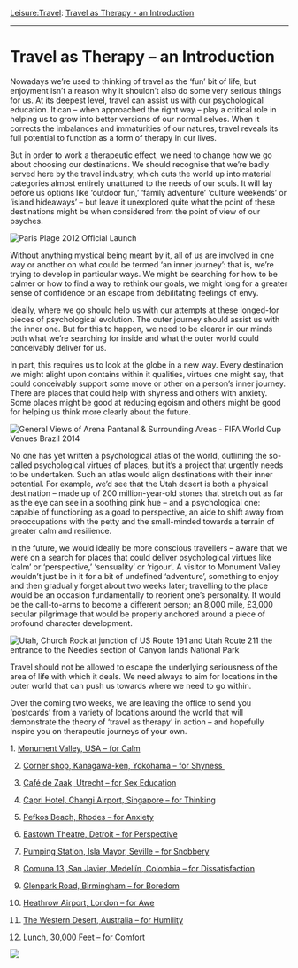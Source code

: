 [Leisure:](https://www.theschooloflife.com/thebookoflife/category/leisure/)[Travel](https://www.theschooloflife.com/thebookoflife/category/leisure/travel/): [Travel as Therapy - an Introduction](https://www.theschooloflife.com/thebookoflife/travel-as-therapy-an-introduction/)

* * *

# Travel as Therapy – an Introduction

Nowadays we’re used to thinking of travel as the ‘fun’ bit of life, but enjoyment isn’t a reason why it shouldn’t also do some very serious things for us. At its deepest level, travel can assist us with our psychological education. It can – when approached the right way – play a critical role in helping us to grow into better versions of our normal selves. When it corrects the imbalances and immaturities of our natures, travel reveals its full potential to function as a form of therapy in our lives.

But in order to work a therapeutic effect, we need to change how we go about choosing our destinations. We should recognise that we’re badly served here by the travel industry, which cuts the world up into material categories almost entirely unattuned to the needs of our souls. It will lay before us options like ‘outdoor fun,’ ‘family adventure’ ‘culture weekends’ or ‘island hideaways’ – but leave it unexplored quite what the point of these destinations might be when considered from the point of view of our psyches.

![Paris Plage 2012 Official Launch](https://www.theschooloflife.com/thebookoflife/wp-content/uploads/2014/09/1489435532.jpg)

Without anything mystical being meant by it, all of us are involved in one way or another on what could be termed ‘an inner journey’: that is, we’re trying to develop in particular ways. We might be searching for how to be calmer or how to find a way to rethink our goals, we might long for a greater sense of confidence or an escape from debilitating feelings of envy.

Ideally, where we go should help us with our attempts at these longed-for pieces of psychological evolution. The outer journey should assist us with the inner one. But for this to happen, we need to be clearer in our minds both what we’re searching for inside and what the outer world could conceivably deliver for us.

In part, this requires us to look at the globe in a new way. Every destination we might alight upon contains within it qualities, virtues one might say, that could conceivably support some move or other on a person’s inner journey. There are places that could help with shyness and others with anxiety. Some places might be good at reducing egoism and others might be good for helping us think more clearly about the future.

![General Views of Arena Pantanal & Surrounding Areas - FIFA World Cup Venues Brazil 2014](https://www.theschooloflife.com/thebookoflife/wp-content/uploads/2014/09/450362875.jpg)

No one has yet written a psychological atlas of the world, outlining the so-called psychological virtues of places, but it’s a project that urgently needs to be undertaken. Such an atlas would align destinations with their inner potential. For example, we’d see that the Utah desert is both a physical destination – made up of 200 million-year-old stones that stretch out as far as the eye can see in a soothing pink hue – and a psychological one: capable of functioning as a goad to perspective, an aide to shift away from preoccupations with the petty and the small-minded towards a terrain of greater calm and resilience.

In the future, we would ideally be more conscious travellers – aware that we were on a search for places that could deliver psychological virtues like ‘calm’ or ‘perspective,’ ‘sensuality’ or ‘rigour’. A visitor to Monument Valley wouldn’t just be in it for a bit of undefined ‘adventure’, something to enjoy and then gradually forget about two weeks later; travelling to the place would be an occasion fundamentally to reorient one’s personality. It would be the call-to-arms to become a different person; an 8,000 mile, £3,000 secular pilgrimage that would be properly anchored around a piece of profound character development.

![Utah, Church Rock at junction of US Route 191 and Utah Route 211 the entrance to the Needles section of Canyon lands National Park](https://www.theschooloflife.com/thebookoflife/wp-content/uploads/2014/09/179800813.jpg)

Travel should not be allowed to escape the underlying seriousness of the area of life with which it deals. We need always to aim for locations in the outer world that can push us towards where we need to go within.

Over the coming two weeks, we are leaving the office to send you ‘postcards’ from a variety of locations around the world that will demonstrate the theory of ‘travel as therapy’ in action – and hopefully inspire you on therapeutic journeys of your own.

1.&nbsp;[Monument Valley, USA – for Calm](http://www.thebookoflife.org/travel-as-therapy-monument-valley-usa-for-calm/)

2. [Corner shop, Kanagawa-ken, Yokohama – for Shyness&nbsp;](http://www.thebookoflife.org/travel-as-therapy-corner-shop-kanagawaken-yokohama-for-shyness/)

3. [Café de Zaak, Utrecht – for Sex Education](http://www.thebookoflife.org/travel-as-therapy-cafe-de-zaak-utrecht-for-sex-education/)&nbsp;

4. [Capri Hotel, Changi Airport, Singapore – for Thinking](http://www.thebookoflife.org/travel-as-therapy-capri-hotel-changi-airport-singapore-for-thinking/)

5. [Pefkos Beach, Rhodes – for Anxiety](http://www.thebookoflife.org/travel-as-therapy-pefkos-bech-rhodes-for-anxiety/)

6. [Eastown Theatre, Detroit – for Perspective](http://www.thebookoflife.org/travel-as-therapy-eastown-theatre-detroit-for-perspective/)&nbsp;

7. [Pumping Station, Isla Mayor, Seville – for Snobbery](http://www.thebookoflife.org/travel-as-therapy-pumping-station-isla-mayor-seville-for-snobbery/)

8. [Comuna 13, San Javier, Medellín, Colombia – for Dissatisfaction](http://www.thebookoflife.org/travel-as-therapy-comuna-13-san-javier-medellin-colombia-for-dissatisfaction/)

9. [Glenpark Road, Birmingham – for Boredom](http://www.thebookoflife.org/travel-as-therapy-glenpark-road-birmingham-for-boredom/)

10. [Heathrow Airport, London – for Awe](http://www.thebookoflife.org/the-hidden-beauty-of-heathrow/)

11. [The Western Desert, Australia – for Humility](http://www.thebookoflife.org/deserts-keep-us-sane/)

12. [Lunch, 30,000 Feet – for Comfort](http://www.thebookoflife.org/the-neglected-pleasure-of-airline-meals/)

[![](https://img.youtube.com/vi/aaExiKsvt9A/0.jpg)](https://www.youtube.com/embed/aaExiKsvt9A '')
